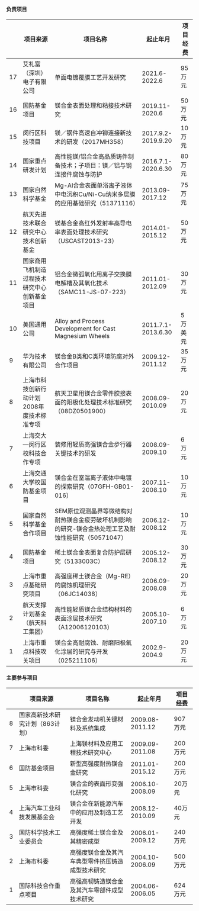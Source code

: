 #### 负责项目

|    | 项目来源                 | 项目名称                                                    | 起止年月                       | 项目经费       | 
| -- | ----------------------- | --------------------------------------------------------- | ----------------------------- | ------------- |
| 17 | 艾礼富（深圳）电子有限公司  | 单面电镀覆膜工艺开发研究                                       | 2021.6- 2022.6                | 95万元        |
| 16 | 国防基金项目              | 镁合金表面处理和粘接技术研究                                   | 2019.11-2020.6                | 50万元         |
| 15 | 闵行区科技项目            | 镁／钢件高速自冲铆连接新技术的研发（2017MH358）                  | 2017.9.2-2019.9.20            | 10万元        | 
| 14 | 国家重点研发计划          | 高性能镁/铝合金高品质铸件制备技术；子项目：镁／铝与钢连接件腐蚀与防护 | 2016.7.1-2020.6.30             | 80万元        | 
| 13 | 国家自然科学基金          | Mg-Al合金表面单浴离子液体中电沉积Cu/Ni-Cu纳米多层膜的应用基础研究（51371116）     | 2013.09-2017.12  | 75万元       | 
| 12 | 航天先进技术联合研究中心技术创新基金 | 镁基合金高红外发射率高导电率表面处理技术研究（USCAST2013-23）           | 2014.01-2015.12   | 50万元        | 
| 11 | 国家商用飞机制造过程技术研究中心创新基金项目 | 铝合金微弧氧化用离子交换膜电解槽及其氧化技术（SAMC11-JS-07-223）  | 2011.01-2012.09  | 30万元        |
| 10 | 美国通用公司              | Alloy and Process Development for Cast Magnesium Wheels   | 2011.7.1-2013.6.30            | 5万美元        |
| 9  | 华为技术有限公司          | 镁合金B类和C类环境防腐对外合作项目                              | 2009.12-2011.12               | 35万元         |
| 8  | 上海市科技创新行动计划2008年度技术标准专项 | 航天卫星用镁合金零件胶接表面的阳极化处理技术标准研究（08DZ0501900）   | 2008.09-2010.09 | 20万元        |
| 7  | 上海交大—闵行区校科技合作专项 | 装修用轻质高强镁合金步行器关键技术的研发                       | 2008.09-2009.10               | 6万元          |
| 6  | 上海交通大学校国防基金项目  | 镁合金在室温离子液体中电镀的探索研究（07GFH-GB01-016）           | 2007.11-2008.10               | 10万元         |
| 5  | 国家自然科学基金合作项目    | SEM原位观测晶界等微结构对耐热镁合金疲劳破坏机制影响的研究\-镁合金热处理工艺及耐蚀性能研究（50571047）| 2006.12-2008.12  | 10万元 |
| 4  | 国防基金项目             | 稀土镁合金表面复合防护层研究（5133003C）                       | 2005.12-2008.12                | 30万元         |
| 3  | 上海市重点基础研究项目     | 高强度稀土镁合金（Mg-RE）的腐蚀机理研究（06JC14038）            | 2006.09-2008.08                | 20万元         |
| 2  | 航天支撑计划基金（航天科工集团） | 高性能轻质镁合金结构材料的表面涂层技术研究（A12006120103） | 2005.10-2007.10                  | 6万元         |
| 1  | 上海市重点科技攻关项目     | 镁合金高耐腐蚀、耐磨阳极氧化涂层的研究与开发（025211106）         | 2002.9-2004.9                 | 20万元         |

#### 主要参与项目

|    | 项目来源                 | 项目名称                                                    | 起止年月                       | 项目经费       |
| -- | ----------------------- | --------------------------------------------------------- | ----------------------------- | ------------- |
| 8  | 国家高新技术研究计划（863计划） | 镁合金发动机关键材料及系统集成 | 2009.08-2011.12| 907万元 |
| 7  | 上海市科委| 上海镁材料及应用工程技术研究中心 | 2009.09-2011.08 | 200万元 |
| 6  | 国防基金项目| 新型高强度耐热镁合金研究 | 2011.01-2015.12 | 200万元 |
| 5  | 上海市科委 | 镁合金的表面形变强化研究| 2006.10-2008.09 | 20万元 |
| 4  | 上海汽车工业科技发展基金会 | 镁合金在新能源汽车中的应用及制造工艺开发| 2008.12-2010.09 | 40万元 |
| 3  | 国防科学技术工业委员会 | 高强度稀土镁合金及其精密成型 | 2006.01-2009.12 | 240万元 |
| 2  | 上海市科委 | 高强度镁合金及其汽车典型零件挤压铸造成型技术研究 | 2004.10-2006.09| 500万元 |
| 1  | 国际科技合作重点项目 | 高强高韧铸造镁合金及其汽车零部件成型技术研究 | 2004.06-2006.05| 624万元 |